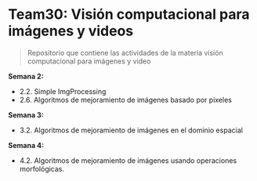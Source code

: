 # Team30: Visión computacional para imágenes y videos

> Repositorio que contiene las actividades de la materia visión computacional para imágenes y video

**Semana 2:**
* 2.2. Simple ImgProcessing
* 2.6. Algoritmos de mejoramiento de imágenes basado por pixeles

**Semana 3:**
* 3.2. Algoritmos de mejoramiento de imágenes en el dominio espacial

**Semana 4:**
* 4.2. Algoritmos de mejoramiento de imágenes usando operaciones morfológicas.

